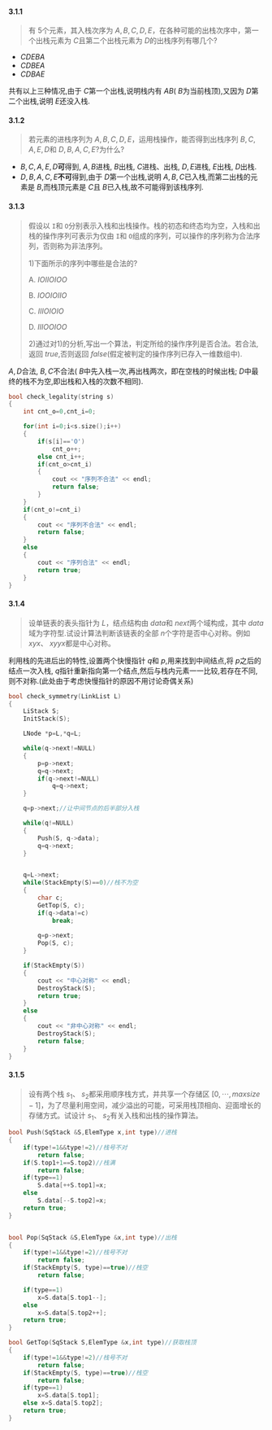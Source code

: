 #### 3.1.1

>  有 $5$个元素，其入栈次序为 $A,B,C,D,E$，在各种可能的出栈次序中，第一个出栈元素为 $C$且第二个出栈元素为 $D$的出栈序列有哪几个?

*  $CDEBA$
*  $CDBEA$
*  $CDBAE$

共有以上三种情况,由于 $C$第一个出栈,说明栈内有 $AB$( $B$为当前栈顶),又因为 $D$第二个出栈,说明 $E$还没入栈.

#### 3.1.2

>  若元素的进栈序列为 $A,B,C,D,E$，运用栈操作，能否得到出栈序列 $B,C,A,E,D$和 $D,B,A,C,E$?为什么?

*  $B,C,A,E,D$**可**得到,  $A,B$进栈, $B$出栈, $C$进栈、出栈,  $D,E$进栈, $E$出栈, $D$出栈.
* $D,B,A,C,E$**不可**得到,由于 $D$第一个出栈,说明 $A,B,C$已入栈,而第二出栈的元素是 $B$,而栈顶元素是 $C$且 $B$已入栈,故不可能得到该栈序列.

#### 3.1.3

>  假设以 `I`和 `О`分别表示入栈和出栈操作。栈的初态和终态均为空，入栈和出栈的操作序列可表示为仅由 `I`和 `O`组成的序列，可以操作的序列称为合法序列，否则称为非法序列。
>
> 1)下面所示的序列中哪些是合法的?
>
> A.   $IOIIOIOO$
>
> B.  $IOOIOIIO$
>
> C.  $IIIOIOIO$
>
> D.  $IIIOOIOO$
>
> 2)通过对1)的分析,写出一个算法，判定所给的操作序列是否合法。若合法,返回 $true$,否则返回 $false$(假定被判定的操作序列已存入一维数组中).



 $A,D$合法, $B,C$不合法( $B$中先入栈一次,再出栈两次，即在空栈的时候出栈; $D$中最终的栈不为空,即出栈和入栈的次数不相同).

```cpp
bool check_legality(string s)
{
    int cnt_o=0,cnt_i=0;

    for(int i=0;i<s.size();i++)
    {
        if(s[i]=='O')
            cnt_o++;
        else cnt_i++;
        if(cnt_o>cnt_i)
        {
            cout << "序列不合法" << endl;
            return false;
        }
    }
    if(cnt_o!=cnt_i)
    {
        cout << "序列不合法" << endl;
        return false;
    }
    else
    {
        cout << "序列合法" << endl;
        return true;
    }
}
```

#### 3.1.4

>  设单链表的表头指针为 $L$，结点结构由 $data$和 $next$两个域构成，其中 $data$域为字符型.试设计算法判断该链表的全部 $n$个字符是否中心对称。例如 $xyx$、 $xyyx$都是中心对称。

利用栈的先进后出的特性,设置两个快慢指针 $q$和 $p$,用来找到中间结点,将 $p$之后的结点一次入栈, $q$指针重新指向第一个结点,然后与栈内元素一一比较,若存在不同,则不对称.(此处由于考虑快慢指针的原因不用讨论奇偶关系)

```cpp
bool check_symmetry(LinkList L)
{
    LiStack S;
    InitStack(S);

    LNode *p=L,*q=L;

    while(q->next!=NULL)
    {
        p=p->next;
        q=q->next;
        if(q->next!=NULL)
            q=q->next;
    }

    q=p->next;//让中间节点的后半部分入栈

    while(q!=NULL)
    {
        Push(S, q->data);
        q=q->next;
    }


    q=L->next;
    while(StackEmpty(S)==0)//栈不为空
    {
        char c;
        GetTop(S, c);
        if(q->data!=c)
            break;
        
        q=p->next;
        Pop(S, c);
    }

    if(StackEmpty(S))
    {
        cout << "中心对称" << endl;
        DestroyStack(S);
        return true;
    }
    else
    {
        cout << "非中心对称" << endl;
        DestroyStack(S);
        return false;
    }
}
```

#### 3.1.5

>  设有两个栈 $s_1$、 $s_2$都采用顺序栈方式，并共享一个存储区 $[0,\cdots,maxsize-1]$，为了尽量利用空间，减少溢出的可能，可采用栈顶相向、迎面增长的存储方式。试设计 $s_1$、 $s_2$有关入栈和出栈的操作算法。



```cpp
bool Push(SqStack &S,ElemType x,int type)//进栈
{
    if(type!=1&&type!=2)//栈号不对
        return false;
    if(S.top1+1==S.top2)//栈满
        return false;
    if(type==1)
        S.data[++S.top1]=x;
    else
        S.data[--S.top2]=x;
    return true;
}


bool Pop(SqStack &S,ElemType &x,int type)//出栈
{
    if(type!=1&&type!=2)//栈号不对
        return false;
    if(StackEmpty(S, type)==true)//栈空
        return false;

    if(type==1)
        x=S.data[S.top1--];
    else
        x=S.data[S.top2++];
    return true;
}

bool GetTop(SqStack S,ElemType &x,int type)//获取栈顶
{
    if(type!=1&&type!=2)//栈号不对
        return false;
    if(StackEmpty(S, type)==true)//栈空
        return false;
    if(type==1)
        x=S.data[S.top1];
    else x=S.data[S.top2];
    return true;
}
```

